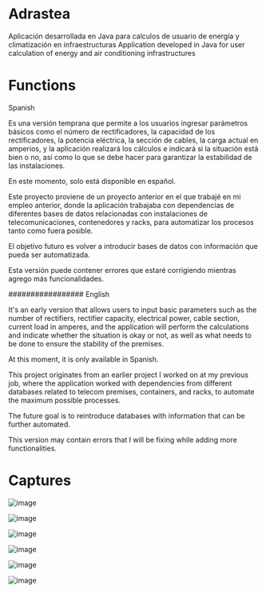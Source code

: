 # Adrastea
Aplicación desarrollada en Java para calculos de usuario de energía y climatización en infraestructuras
Application developed in Java for user calculation of energy and air conditioning infrastructures

# Functions
Spanish

Es una versión temprana que permite a los usuarios ingresar parámetros básicos como el número de rectificadores, la capacidad de los rectificadores, la potencia eléctrica, la sección de cables, la carga actual en amperios, y la aplicación realizará los cálculos e indicará si la situación está bien o no, así como lo que se debe hacer para garantizar la estabilidad de las instalaciones.

En este momento, solo está disponible en español.

Este proyecto proviene de un proyecto anterior en el que trabajé en mi empleo anterior, donde la aplicación trabajaba con dependencias de diferentes bases de datos relacionadas con instalaciones de telecomunicaciones, contenedores y racks, para automatizar los procesos tanto como fuera posible.

El objetivo futuro es volver a introducir bases de datos con información que pueda ser automatizada.

Esta versión puede contener errores que estaré corrigiendo mientras agrego más funcionalidades.

#################
English


It's an early version that allows users to input basic parameters such as the number of rectifiers, rectifier capacity, electrical power, cable section, current load in amperes, and the application will perform the calculations and indicate whether the situation is okay or not, as well as what needs to be done to ensure the stability of the premises.

At this moment, it is only available in Spanish.

This project originates from an earlier project I worked on at my previous job, where the application worked with dependencies from different databases related to telecom premises, containers, and racks, to automate the maximum possible processes.

The future goal is to reintroduce databases with information that can be further automated.

This version may contain errors that I will be fixing while adding more functionalities.



# Captures
![image](https://github.com/user-attachments/assets/a1145408-df18-4105-a3d6-77e5821bea50)

![image](https://github.com/user-attachments/assets/ccc88e69-f42f-43d1-a975-0268ae058be6)

![image](https://github.com/user-attachments/assets/4da51a86-251d-444f-a8e4-3d92a1ebff6f)

![image](https://github.com/user-attachments/assets/94a2b6c6-4c07-4545-a782-eb21ada5e9be)

![image](https://github.com/user-attachments/assets/fc08859b-da94-4a73-9b1e-628d0b880ad6)

![image](https://github.com/user-attachments/assets/a2a39fb7-a2e9-427c-a8ae-8f2ef61e8a8e)
